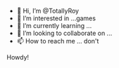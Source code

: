 - 👋 Hi, I’m @TotallyRoy
- 👀 I’m interested in ...games
- 🌱 I’m currently learning ...
- 💞️ I’m looking to collaborate on ...
- 📫 How to reach me ... don't

<!---
TotallyRoy/TotallyRoy is a ✨ special ✨ repository because its `README.md` (this file) appears on your GitHub profile.
You can click the Preview link to take a look at your changes.
--->
 Howdy!
